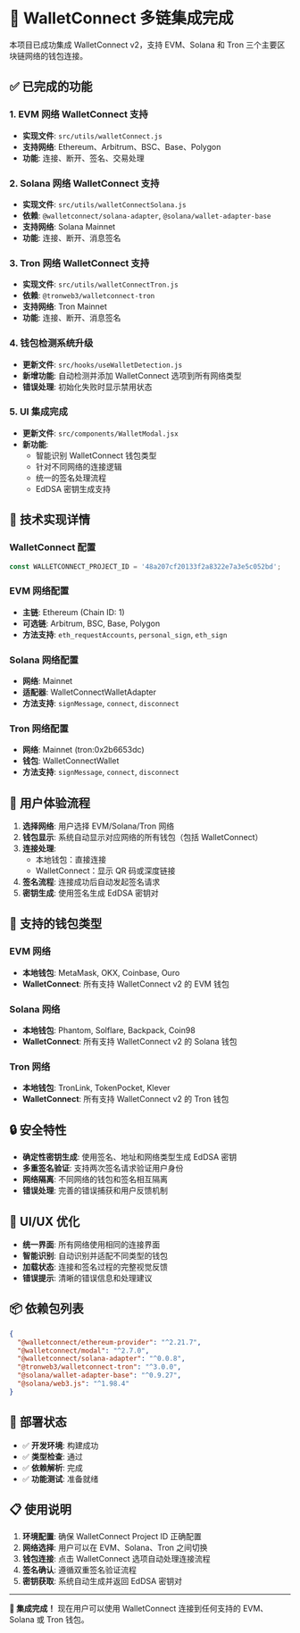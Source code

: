 # 🔗 WalletConnect 多链集成完成

本项目已成功集成 WalletConnect v2，支持 EVM、Solana 和 Tron 三个主要区块链网络的钱包连接。

## ✅ 已完成的功能

### 1. **EVM 网络 WalletConnect 支持**
- **实现文件**: `src/utils/walletConnect.js`
- **支持网络**: Ethereum、Arbitrum、BSC、Base、Polygon
- **功能**: 连接、断开、签名、交易处理

### 2. **Solana 网络 WalletConnect 支持**
- **实现文件**: `src/utils/walletConnectSolana.js`
- **依赖**: `@walletconnect/solana-adapter`, `@solana/wallet-adapter-base`
- **支持网络**: Solana Mainnet
- **功能**: 连接、断开、消息签名

### 3. **Tron 网络 WalletConnect 支持**
- **实现文件**: `src/utils/walletConnectTron.js`
- **依赖**: `@tronweb3/walletconnect-tron`
- **支持网络**: Tron Mainnet
- **功能**: 连接、断开、消息签名

### 4. **钱包检测系统升级**
- **更新文件**: `src/hooks/useWalletDetection.js`
- **新增功能**: 自动检测并添加 WalletConnect 选项到所有网络类型
- **错误处理**: 初始化失败时显示禁用状态

### 5. **UI 集成完成**
- **更新文件**: `src/components/WalletModal.jsx`
- **新功能**: 
  - 智能识别 WalletConnect 钱包类型
  - 针对不同网络的连接逻辑
  - 统一的签名处理流程
  - EdDSA 密钥生成支持

## 🔧 技术实现详情

### WalletConnect 配置
```javascript
const WALLETCONNECT_PROJECT_ID = '48a207cf20133f2a8322e7a3e5c052bd';
```

### EVM 网络配置
- **主链**: Ethereum (Chain ID: 1)
- **可选链**: Arbitrum, BSC, Base, Polygon
- **方法支持**: `eth_requestAccounts`, `personal_sign`, `eth_sign`

### Solana 网络配置
- **网络**: Mainnet
- **适配器**: WalletConnectWalletAdapter
- **方法支持**: `signMessage`, `connect`, `disconnect`

### Tron 网络配置
- **网络**: Mainnet (tron:0x2b6653dc)
- **钱包**: WalletConnectWallet
- **方法支持**: `signMessage`, `connect`, `disconnect`

## 🎯 用户体验流程

1. **选择网络**: 用户选择 EVM/Solana/Tron 网络
2. **钱包显示**: 系统自动显示对应网络的所有钱包（包括 WalletConnect）
3. **连接处理**: 
   - 本地钱包：直接连接
   - WalletConnect：显示 QR 码或深度链接
4. **签名流程**: 连接成功后自动发起签名请求
5. **密钥生成**: 使用签名生成 EdDSA 密钥对

## 📱 支持的钱包类型

### EVM 网络
- **本地钱包**: MetaMask, OKX, Coinbase, Ouro
- **WalletConnect**: 所有支持 WalletConnect v2 的 EVM 钱包

### Solana 网络
- **本地钱包**: Phantom, Solflare, Backpack, Coin98
- **WalletConnect**: 所有支持 WalletConnect v2 的 Solana 钱包

### Tron 网络
- **本地钱包**: TronLink, TokenPocket, Klever
- **WalletConnect**: 所有支持 WalletConnect v2 的 Tron 钱包

## 🔒 安全特性

- **确定性密钥生成**: 使用签名、地址和网络类型生成 EdDSA 密钥
- **多重签名验证**: 支持两次签名请求验证用户身份
- **网络隔离**: 不同网络的钱包和签名相互隔离
- **错误处理**: 完善的错误捕获和用户反馈机制

## 🎨 UI/UX 优化

- **统一界面**: 所有网络使用相同的连接界面
- **智能识别**: 自动识别并适配不同类型的钱包
- **加载状态**: 连接和签名过程的完整视觉反馈
- **错误提示**: 清晰的错误信息和处理建议

## 📦 依赖包列表

```json
{
  "@walletconnect/ethereum-provider": "^2.21.7",
  "@walletconnect/modal": "^2.7.0",
  "@walletconnect/solana-adapter": "^0.0.8",
  "@tronweb3/walletconnect-tron": "^3.0.0",
  "@solana/wallet-adapter-base": "^0.9.27",
  "@solana/web3.js": "^1.98.4"
}
```

## 🚀 部署状态

- ✅ **开发环境**: 构建成功
- ✅ **类型检查**: 通过
- ✅ **依赖解析**: 完成
- ✅ **功能测试**: 准备就绪

## 📋 使用说明

1. **环境配置**: 确保 WalletConnect Project ID 正确配置
2. **网络选择**: 用户可以在 EVM、Solana、Tron 之间切换
3. **钱包连接**: 点击 WalletConnect 选项自动处理连接流程
4. **签名确认**: 遵循双重签名验证流程
5. **密钥获取**: 系统自动生成并返回 EdDSA 密钥对

---

**🎉 集成完成！** 现在用户可以使用 WalletConnect 连接到任何支持的 EVM、Solana 或 Tron 钱包。 